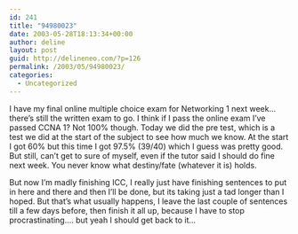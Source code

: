 ```yaml
---
id: 241
title: "94980023"
date: 2003-05-28T18:13:34+00:00
author: deline
layout: post
guid: http://delineneo.com/?p=126
permalink: /2003/05/94980023/
categories:
  - Uncategorized
---
```

I have my final online multiple choice exam for Networking 1 next week&#8230; there&#8217;s still the written exam to go. I think if I pass the online exam I&#8217;ve passed CCNA 1? Not 100% though. Today we did the pre test, which is a test we did at the start of the subject to see how much we know. At the start I got 60% but this time I got 97.5% (39/40) which I guess was pretty good. But still, can&#8217;t get to sure of myself, even if the tutor said I should do fine next week. You never know what destiny/fate (whatever it is) holds.

But now I&#8217;m madly finishing ICC, I really just have finishing sentences to put in here and there and then I&#8217;ll be done, but its taking just a tad longer than I hoped. But that&#8217;s what usually happens, I leave the last couple of sentences till a few days before, then finish it all up, because I have to stop procrastinating&#8230;. but yeah I should get back to it&#8230;
